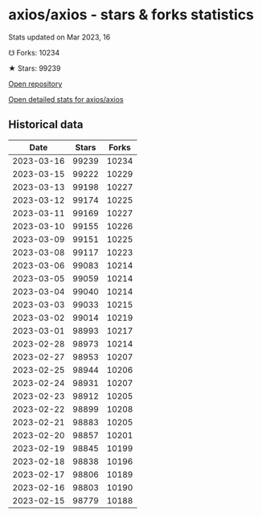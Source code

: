# axios/axios - stars & forks statistics

Stats updated on Mar 2023, 16

☋ Forks: 10234

★ Stars: 99239

[Open repository](https://github.com/axios/axios)

[Open detailed stats for axios/axios](https://reviewgithub.com/rep/axios/axios)

## Historical data
| Date | Stars | Forks |
|------|-------|-------|
| 2023-03-16 | 99239 | 10234 | 
| 2023-03-15 | 99222 | 10229 | 
| 2023-03-13 | 99198 | 10227 | 
| 2023-03-12 | 99174 | 10225 | 
| 2023-03-11 | 99169 | 10227 | 
| 2023-03-10 | 99155 | 10226 | 
| 2023-03-09 | 99151 | 10225 | 
| 2023-03-08 | 99117 | 10223 | 
| 2023-03-06 | 99083 | 10214 | 
| 2023-03-05 | 99059 | 10214 | 
| 2023-03-04 | 99040 | 10214 | 
| 2023-03-03 | 99033 | 10215 | 
| 2023-03-02 | 99014 | 10219 | 
| 2023-03-01 | 98993 | 10217 | 
| 2023-02-28 | 98973 | 10214 | 
| 2023-02-27 | 98953 | 10207 | 
| 2023-02-25 | 98944 | 10206 | 
| 2023-02-24 | 98931 | 10207 | 
| 2023-02-23 | 98912 | 10205 | 
| 2023-02-22 | 98899 | 10208 | 
| 2023-02-21 | 98883 | 10205 | 
| 2023-02-20 | 98857 | 10201 | 
| 2023-02-19 | 98845 | 10199 | 
| 2023-02-18 | 98838 | 10196 | 
| 2023-02-17 | 98806 | 10189 | 
| 2023-02-16 | 98803 | 10190 | 
| 2023-02-15 | 98779 | 10188 | 

